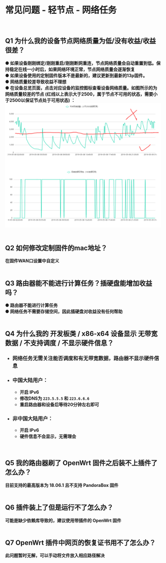 # 常见问题 - 轻节点 - 网络任务
<br>

## Q1 为什么我的设备节点网络质量为低/没有收益/收益很差？
**● 如果设备刚刚绑定/刚刚重启/刚刚断网重连，节点网络质量会自动重置到低。保持稳定在线一小时后，如果网络环境正常，节点网络质量会逐渐恢复  
● 如果设备使用的定制固件版本不是最新的，建议更新到最新的13p固件。  
● 网络质量较差导致收益不理想  
● 在设备总览页面，点击对应设备的监控图标查看设备网络质量。如图所示的为网络质量较差的节点 (红线以上表示大于2500，属于节点不可用的状态，需要小于2500以保证节点处于可用状态) ：**  
![Image](image/faq-net1.png)  
<br>

## Q2 如何修改定制固件的mac地址？
**在固件WAN口设置中自定义**  
<br>

## Q3 路由器能不能进行计算任务？插硬盘能增加收益吗？
**● 路由器不能进行计算任务  
● 网络任务不需要存储空间，因此插硬盘对收益没有任何帮助**  
<br>

## Q4 为什么我的 开发板类 / x86-x64 设备显示 无带宽数据 / 不支持调度 / 不显示硬件信息？
- ### 网络任务无需关注能否调度和有无带宽数据，路由器不显示硬件信息
- ### 中国大陆用户：
  - **开启 IPv6**  
  - **修改DNS为 `223.5.5.5` 和 `223.6.6.6`**  
  - **重启路由器和设备后等待20分钟左右即可**  
- ### 非中国大陆用户：
  - **开启 IPv6**  
  - **硬件信息不会显示，无需理会**  
<br>

## Q5 我的路由器刷了 OpenWrt 固件之后装不上插件了怎么办？
**目前支持的最高版本为 18.06.1 且不支持 PandoraBox 固件**  
<br>

## Q6 插件装上了但是运行不了怎么办？
**可能是缺少依赖库导致的，建议使用带插件的 OpenWrt 固件**  
<br>

## Q7 OpenWrt 插件中网页的恢复证书用不了怎么办？
**此问题暂时无解，可以手动将文件放入相应路径解决**  
